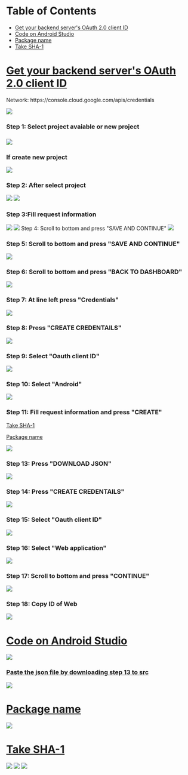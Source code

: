 <h1 id="number0">Table of Contents</h1>
<ul>
    <li><a href="number1">Get your backend server's OAuth 2.0 client ID</a></li>
    <li><a href="number2">Code on Android Studio</a></li>
    <li><a href="number3">Package name</a></li>
    <li><a href="number4">Take SHA-1</a></li>
</ul>

<h1 id="number1"><a href="number0">Get your backend server's OAuth 2.0 client ID</a></h1>
<p>Network: https://console.cloud.google.com/apis/credentials</p>
<img src="https://user-images.githubusercontent.com/83626285/138579304-708097af-eef3-403a-bf62-f7ffd25fc88d.png"/>
<h3>Step 1: Select project avaiable or new project<h3>
<img src="https://user-images.githubusercontent.com/83626285/138579332-576bd31a-4fee-4429-abed-e67202fb5902.png"/>
<h3><b>If create new project</b></h3>
<img src="https://user-images.githubusercontent.com/83626285/138579547-bd531c14-00e7-4d90-bba9-f1cb41053ab1.png"/>
<h3>Step 2: After select project</h3>
<img src="https://user-images.githubusercontent.com/83626285/138579374-8271edcb-af59-446b-aabf-f3d62353d25d.png"/>
<img src="https://user-images.githubusercontent.com/83626285/138579393-2d4f19c1-8b14-4b2f-8d6e-5708550683ca.png"/>
<h3>Step 3:Fill request information</h3>
<img src="https://user-images.githubusercontent.com/83626285/138579450-c33f1a3f-5c7b-4738-974d-2325001a7f78.png"/>
<img src="https://user-images.githubusercontent.com/83626285/138579726-8c2f1529-13ea-41a7-ad31-cc5d5a22b56b.png"/>
<h3S>Step 4: Scroll to bottom and press "SAVE AND CONTINUE"</h3>
<img src="https://user-images.githubusercontent.com/83626285/138579765-ae5151fe-19d5-4e6a-a1bd-5dc35375845e.png"/>
<h3>Step 5: Scroll to bottom and press "SAVE AND CONTINUE"</h3>
<img src="https://user-images.githubusercontent.com/83626285/138579781-d8417d4e-c60e-4f53-99c1-9f8267d4952e.png"/>
<h3>Step 6: Scroll to bottom and press "BACK TO DASHBOARD"</h3>
<img src="https://user-images.githubusercontent.com/83626285/138579799-73d53385-c695-4091-a1f2-94b99e6ae1a0.png"/>
<h3>Step 7: At line left press "Credentials"</h3>
<img src="https://user-images.githubusercontent.com/83626285/138579823-e5901ec6-962c-4993-a84c-2f223c6d3cfd.png"/>
<h3>Step 8: Press "CREATE CREDENTAILS"</h3>
<img src="https://user-images.githubusercontent.com/83626285/138579838-9414f446-6a8c-4909-9b6a-1340e229e1b8.png"/>
<h3>Step 9: Select "Oauth client ID"</h3>
<img src="https://user-images.githubusercontent.com/83626285/138593926-00ae3296-f25d-43b0-a774-d60b0569ce21.png"/>
<h3>Step 10: Select "Android"</h3>
<img src="https://user-images.githubusercontent.com/83626285/138593968-d5767c7c-5752-4bfe-a415-d03f97d54133.png"/>
<h3>Step 11: Fill request information and press "CREATE"</h3>
<p><a href="#number4">Take SHA-1<a></p>
<p><a href="#number3">Package name<a></p>
<img src="https://user-images.githubusercontent.com/83626285/138594022-e8b48d70-f9b4-4c4d-a7b9-9a5a016de116.png"/>
<h3 id="number1_13">Step 13: Press "DOWNLOAD JSON"</h3>
<img src="https://user-images.githubusercontent.com/83626285/138594689-43e70060-6a9d-499f-8241-a0d915bc65c4.png"/>
<h3>Step 14: Press "CREATE CREDENTAILS"</h3>
<img src="https://user-images.githubusercontent.com/83626285/138579838-9414f446-6a8c-4909-9b6a-1340e229e1b8.png"/>
<h3>Step 15: Select "Oauth client ID"</h3>
<img src="https://user-images.githubusercontent.com/83626285/138593926-00ae3296-f25d-43b0-a774-d60b0569ce21.png"/>
<h3>Step 16: Select "Web application"</h3>
<img src="https://user-images.githubusercontent.com/83626285/138594919-4d75f82b-f6c9-4d18-ba0a-82ee36e4cb72.png"/>
<h3>Step 17: Scroll to bottom and press "CONTINUE"</h3>
<img src="https://user-images.githubusercontent.com/83626285/138594976-63abdca6-5e1d-451f-b453-5d7482aa66b8.png"/>
<h3>Step 18: Copy ID of Web</h3>
<img src="https://user-images.githubusercontent.com/83626285/138595025-8bc572bb-14c4-498d-80d4-9cb56e2b03ac.png"/>

<h1 id="number2"><a href="number0">Code on Android Studio</a></h1>
<img src="https://user-images.githubusercontent.com/83626285/138595215-931e368c-e442-448c-959f-f70c93e14f56.png"/>
<h3><a href="#number1_13">Paste the json file by downloading step 13 to src</a></h3>
<img src="https://user-images.githubusercontent.com/83626285/138595403-41cc0a68-31b0-4e97-b513-d322f20fbc75.png"/>

  
    
<h1 id="number3"><a href="number0">Package name</a></h1>
<img src="https://user-images.githubusercontent.com/83626285/138594646-3a28ad10-2fc9-45c6-bf32-5d8827b4b612.png"/>

<h1 id="number4"><a href="number0">Take SHA-1</a></h1>
<img src="https://user-images.githubusercontent.com/83626285/138594290-17b2a11e-1d42-4c2c-81e3-4dd6cc2db321.png"/>
<img src="https://user-images.githubusercontent.com/83626285/138594396-40aae450-d8f6-4a3b-b60e-1c28b4b675fd.png"/>
<img src="https://user-images.githubusercontent.com/83626285/138594480-b994080b-59ff-41c1-9803-900feab393a5.png"/>
